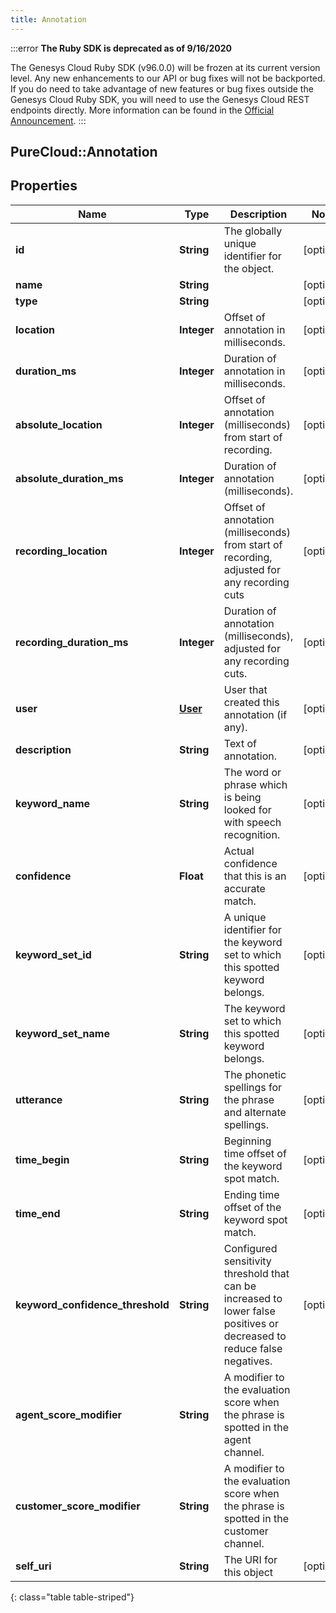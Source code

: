```yaml
---
title: Annotation
---
```


:::error
**The Ruby SDK is deprecated as of 9/16/2020**

The Genesys Cloud Ruby SDK (v96.0.0) will be frozen at its current version level. Any new enhancements to our API or bug fixes will not be backported. If you do need to take advantage of new features or bug fixes outside the Genesys Cloud Ruby SDK, you will need to use the Genesys Cloud REST endpoints directly. More information can be found in the [Official Announcement](https://developer.mypurecloud.com/forum/t/announcement-genesys-cloud-ruby-sdk-end-of-life/8850).
:::


## PureCloud::Annotation

## Properties

|Name | Type | Description | Notes|
|------------ | ------------- | ------------- | -------------|
| **id** | **String** | The globally unique identifier for the object. | [optional] |
| **name** | **String** |  | [optional] |
| **type** | **String** |  | [optional] |
| **location** | **Integer** | Offset of annotation in milliseconds. | [optional] |
| **duration_ms** | **Integer** | Duration of annotation in milliseconds. | [optional] |
| **absolute_location** | **Integer** | Offset of annotation (milliseconds) from start of recording. | [optional] |
| **absolute_duration_ms** | **Integer** | Duration of annotation (milliseconds). | [optional] |
| **recording_location** | **Integer** | Offset of annotation (milliseconds) from start of recording, adjusted for any recording cuts | [optional] |
| **recording_duration_ms** | **Integer** | Duration of annotation (milliseconds), adjusted for any recording cuts. | [optional] |
| **user** | [**User**](User.html) | User that created this annotation (if any). | [optional] |
| **description** | **String** | Text of annotation. | [optional] |
| **keyword_name** | **String** | The word or phrase which is being looked for with speech recognition. | [optional] |
| **confidence** | **Float** | Actual confidence that this is an accurate match. | [optional] |
| **keyword_set_id** | **String** | A unique identifier for the keyword set to which this spotted keyword belongs. | [optional] |
| **keyword_set_name** | **String** | The keyword set to which this spotted keyword belongs. | [optional] |
| **utterance** | **String** | The phonetic spellings for the phrase and alternate spellings. | [optional] |
| **time_begin** | **String** | Beginning time offset of the keyword spot match. | [optional] |
| **time_end** | **String** | Ending time offset of the keyword spot match. | [optional] |
| **keyword_confidence_threshold** | **String** | Configured sensitivity threshold that can be increased to lower false positives or decreased to reduce false negatives. | [optional] |
| **agent_score_modifier** | **String** | A modifier to the evaluation score when the phrase is spotted in the agent channel. | |
| **customer_score_modifier** | **String** | A modifier to the evaluation score when the phrase is spotted in the customer channel. | |
| **self_uri** | **String** | The URI for this object | [optional] |
{: class="table table-striped"}



